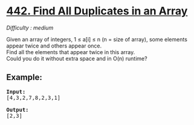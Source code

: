 # [442. Find All Duplicates in an Array](https://leetcode.com/problems/find-all-duplicates-in-an-array/description/)
*Difficulty : medium*

Given an array of integers, 1 ≤ a[i] ≤ n (n = size of array), some elements appear twice and others appear once.\
Find all the elements that appear twice in this array.\
Could you do it without extra space and in O(n) runtime?

## Example:
<pre>
<b>Input:</b>
[4,3,2,7,8,2,3,1]

<b>Output:</b>
[2,3]
</pre>